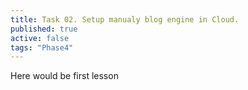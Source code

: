 ```yaml
---
title: Task 02. Setup manualy blog engine in Cloud.
published: true
active: false
tags: "Phase4"
---
```


Here would be first lesson
